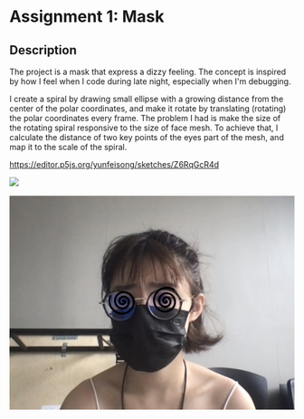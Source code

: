 # Assignment 1: Mask
## Description
The project is a mask that express a dizzy feeling. The concept is inspired by how I feel when I code during late night, especially when I'm debugging.

I create a spiral by drawing small ellipse with a growing distance from the center of the polar coordinates, and make it rotate by translating (rotating) the polar coordinates every frame. The problem I had is make the size of the rotating spiral responsive to the size of face mesh. To achieve that, I calculate the distance of two key points of the eyes part of the mesh, and map it to the scale of the spiral.

https://editor.p5js.org/yunfeisong/sketches/Z6RqGcR4d

[![](/mask.png)](https://editor.p5js.org/yunfeisong/sketches/Z6RqGcR4d)


[![](https://github.com/EffieSong/openframeworks/raw/master/Project_1_Final/mask.png)](https://editor.p5js.org/yunfeisong/sketches/Z6RqGcR4d)
